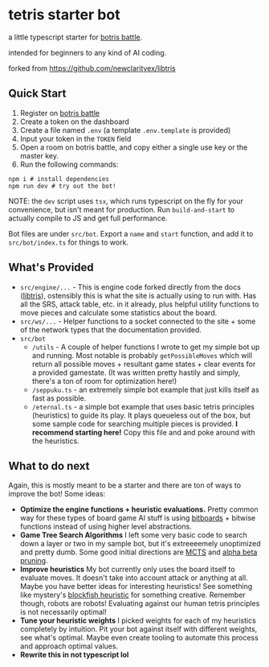 # tetris starter bot

  

a little typescript starter for [botris battle](https://botrisbattle.com/). 

intended for beginners to any kind of AI coding.

forked from https://github.com/newclarityex/libtris

  

## Quick Start

1. Register on  [botris battle](https://botrisbattle.com/)
2. Create a token on the dashboard
3. Create a file named `.env` (a template `.env.template` is provided)
4. Input your token in the `TOKEN` field 
5. Open a room on botris battle, and copy either a single use key or the master key.
6. Run the following commands:
```
npm i # install dependencies
npm run dev # try out the bot!
```
NOTE: the `dev` script uses `tsx`, which runs typescript on the fly for your convenience, but isn't meant for production. Run `build-and-start` to actually compile to JS and get full performance.

Bot files are under `src/bot`. Export a `name` and `start` function, and add it to `src/bot/index.ts` for things to work.

## What's Provided
- `src/engine/...` - This is engine code forked directly from the docs ([libtris](https://github.com/newclarityex/libtris)), ostensibly this is what the site is actually using to run with. Has all the SRS, attack table, etc. in it already, plus helpful utility functions to move pieces and calculate some statistics about the board.
- `src/ws/...` - Helper functions to a socket connected to the site +  some of the network types that the documentation provided.
- `src/bot`
	- `/utils` - A couple of helper functions I wrote to get my simple bot up and running. Most notable is probably `getPossibleMoves` which will return all possible moves + resultant game states + clear events for a provided gamestate. (It was written pretty hastily and simply, there's a ton of room for optimization here!)
	- `/seppuku.ts` - an extremely simple bot example that just kills itself as fast as possible.
	-  `/eternal.ts` - a simple bot example that uses basic tetris principles (heuristics) to guide its play. It plays queueless out of the box, but some sample code for searching multiple pieces is provided.  **I recommend starting here!** Copy this file and and poke around with the heuristics.

## What to do next

Again, this is mostly meant to be a starter and there are ton of ways to improve the bot! Some ideas:
- **Optimize the engine functions + heuristic evaluations.** Pretty common way for these types of board game AI stuff is using [bitboards](https://en.wikipedia.org/wiki/Bitboard) + bitwise functions instead of using higher level abstractions.
-  **Game Tree Search Algorithms** I left some very basic code to search down a layer or two in my sample bot, but it's extreeeemely unoptimized and pretty dumb. Some good initial directions are [MCTS](https://en.wikipedia.org/wiki/Monte_Carlo_tree_search) and [alpha beta pruning](https://en.wikipedia.org/wiki/Alpha%E2%80%93beta_pruning).
- **Improve heuristics** My bot currently only uses the board itself to evaluate moves. It doesn't take into account attack or anything at all. Maybe you have better ideas for interesting heuristics! See something like mystery's [blockfish heuristic](https://github.com/blockfish/blockfish/blob/e568e9f09fa19647929ec89f3838ec6710cdff23/blockfish-engine/src/ai/eval.rs#L42) for something creative. Remember though, robots are robots! Evaluating against our human tetris principles is not necessarily optimal!
- **Tune your heuristic weights** I picked weights for each of my heuristics completely by intuition. Pit your bot against itself with different weights, see what's optimal. Maybe even create tooling to automate this process and approach optimal values.
- **Rewrite this in not typescript lol**

